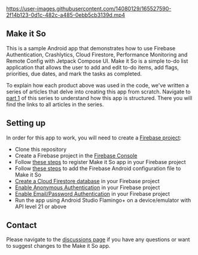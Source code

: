 

https://user-images.githubusercontent.com/14080129/165527590-2f14b123-0d1c-482c-a485-0ebb5cb3139d.mp4

## Make it So

This is a sample Android app that demonstrates how to use Firebase Authentication, Crashlytics, Cloud Firestore, Performance Monitoring and Remote Config with Jetpack Compose UI. Make it So is a simple to-do list application that allows the user to add and edit to-do items, add flags, priorities, due dates, and mark the tasks as completed.

To explain how each product above was used in the code, we've written a series of articles that delve into creating this app from scratch. Navigate to [part 1](https://firebase.blog/posts/2022/04/building-an-app-android-jetpack-compose-firebase) of this series to understand how this app is structured. There you will find the links to all articles in the series.

## Setting up

In order for this app to work, you will need to create a [Firebase project](https://firebase.google.com/):

* Clone this repository
* Create a Firebase project in the [Firebase Console](https://console.firebase.google.com/)
* Follow [these steps](https://firebase.google.com/docs/android/setup#register-app) to register Make it So app in your Firebase project
* Follow [these steps](https://firebase.google.com/docs/android/setup#add-config-file) to add the Firebase Android configuration file to Make it So
* [Create a Cloud Firestore database](https://firebase.google.com/docs/firestore/quickstart#create) in your Firebase project
* [Enable Anonymous Authentication](https://firebase.google.com/docs/auth/android/anonymous-auth#before-you-begin) in your Firebase project
* [Enable Email/Password Authentication](https://firebase.google.com/docs/auth/android/password-auth#before_you_begin) in your Firebase project
* Run the app using Android Studio Flamingo+ on a device/emulator with API level 21 or above

## Contact

Please navigate to the [discussions page](https://github.com/FirebaseExtended/make-it-so-android/discussions/) if you have any questions or want to suggest changes to the Make it So app.
